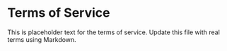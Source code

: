 # Terms of Service

This is placeholder text for the terms of service. Update this file with real terms using Markdown.

